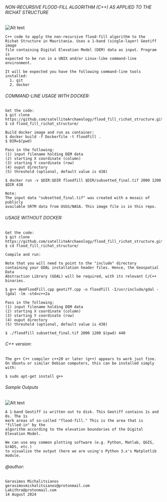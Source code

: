 ###### NON-RECURSIVE FLOOD-FILL ALGORITHM (C++) AS APPLIED TO THE RICHAT STRUCTURE

![Alt text](https://64.media.tumblr.com/cd5bad247d8700f31ac712b0b08e2014/aab9e694221b538f-14/s1280x1920/16fb65804eeaeaf8420910c2996e2d8f14b04fc6.pnj)

    C++ code to apply the non-recursive flood-fill algorithm to the
    Richat Structure in Mauritania. Uses a 1-band (single-layer) Geotiff image
    file containing Digital Elevation Model (DEM) data as input. Program is 
    expected to be run in a UNIX and/or Linux-like command-line environment.

    It will be expected you have the following command-line tools installed:
      1. git
      2. docker
       
###### COMMAND-LINE USAGE WITH DOCKER:

    Get the code:
    $ git clone https://github.com/satelliteArchaeology/flood_fill_richat_structure.git
    $ cd flood_fill_richat_structure/

    Build docker image and run as container:
    $ docker build -f Dockerfile -t floodfill .
    $ DIR=$(pwd)

    Pass in the following:
    (1) input filename holding DEM data
    (2) starting X coordinate (column)
    (3) starting Y coordinate (row)
    (4) ouput directory
    (5) threshold (optional, default value is 438)
    
    $ docker run -v $DIR:$DIR floodfill $DIR/subsetted_final.tif 2000 1200 $DIR 438

    Note:
    The input data "subsetted_final.tif" was created with a mosaic of publicly
    available SRTM data from USGS/NASA. This image file is in this repo.

###### USAGE WITHOUT DOCKER:

    Get the code:
    $ git clone https://github.com/satelliteArchaeology/flood_fill_richat_structure.git
    $ cd flood_fill_richat_structure/

    Compile and run:

    Note that you will need to point to the "include" directory
    containing your GDAL installation header files. Hence, the Geospatial Data
    Abstraction Library (GDAL) will be required, with its relevant C/C++ binaries.
    
    $ g++ demFloodFill.cpp geotiff.cpp -o floodfill -I/usr/include/gdal -lgdal -lm -std=c++2a

    Pass in the following:
    (1) input filename holding DEM data
    (2) starting X coordinate (column)
    (3) starting Y coordinate (row)
    (4) ouput directory
    (5) threshold (optional, default value is 438)
    
    $ ./floodfill subsetted_final.tif 2000 1200 $(pwd) 440
    
###### C++ version:
     
    The g++ C++ compiler c++20 or later (g++) appears to work just fine.
    On Ubuntu or similar Debian computers, this can be installed simply with:

    $ sudo apt-get install g++
       
###### Sample Outputs

![Alt text](https://64.media.tumblr.com/2f0ff695171e7610ca062f3417fb68d2/aab9e694221b538f-6f/s2048x3072/253a779bbccb0bf81bffd07470289727bce2cad0.pnj)

    A 1-band Geotiff is written out to disk. This Geotiff contains 1s and 0s. The 1s 
    mark areas of so-called "flood-fill." This is the area that is "filled-in" by the 
    algorithm according to the elevation boundaries of the Digital Elevation Model.

    We can use any common plotting software (e.g. Python, Matlab, QGIS, GrADS, etc.)
    to visualize the output (here we are using's Python 3.x's Matplotlib module.
        
###### @author: 
    Gerasimos Michalitsianos
    gerasimosmichalitsianos@protonmail.com
    Lakithra@protonmail.com
    14 August 2024
